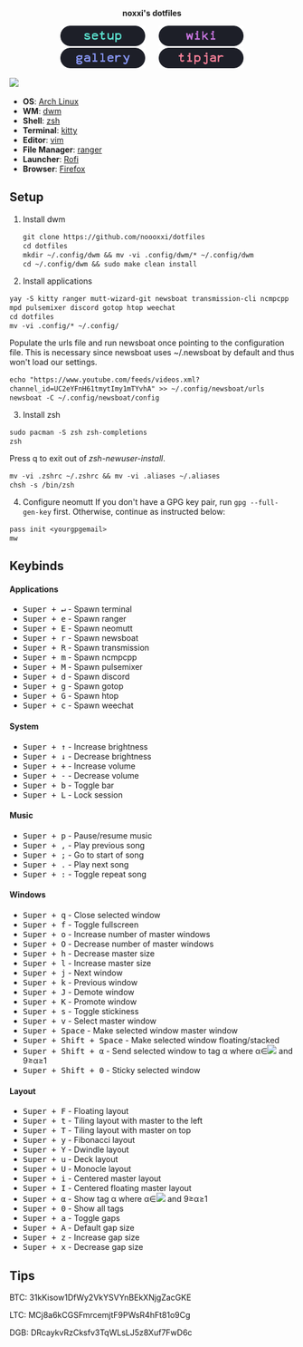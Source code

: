 <p align="center">
  <b>noxxi's dotfiles</b>
</p>

<p align="center">
<a href="#setup"><img width="150px" style="padding: 0 10px;" src=".assets/setup.png"></a>
<a href="https://github.com/noooxxi/dotfiles/wiki"><img width="150px" style="padding: 0 10px;" src=".assets/wiki.png"></a>
<a href="https://github.com/noooxxi/dotfiles/wiki/Gallery"><img width="150px" style="padding: 0 10px;" src=".assets/gallery.png"></a>
<a href="#tips"><img width="150px" style="padding: 0 10px;" src=".assets/tipjar.png"></a>
</p>

<img src="https://i.imgur.com/FXnnfHT.png">

+ **OS**: [Arch Linux](https://www.archlinux.org/about/)
+ **WM**: [dwm](https://dwm.suckless.org/)
+ **Shell**: [zsh](https://wiki.archlinux.org/index.php/Zsh)
+ **Terminal**: [kitty](https://github.com/kovidgoyal/kitty/)
+ **Editor**: [vim](https://www.vim.org/)
+ **File Manager**: [ranger](https://github.com/ranger/ranger)
+ **Launcher**: [Rofi](https://github.com/davatorium/rofi)
+ **Browser**: [Firefox](https://www.mozilla.org/en-US/firefox/new/)

## Setup

1. Install dwm
   ```shell
   git clone https://github.com/noooxxi/dotfiles
   cd dotfiles
   mkdir ~/.config/dwm && mv -vi .config/dwm/* ~/.config/dwm
   cd ~/.config/dwm && sudo make clean install
   ```

2. Install applications
```shell
yay -S kitty ranger mutt-wizard-git newsboat transmission-cli ncmpcpp mpd pulsemixer discord gotop htop weechat
cd dotfiles
mv -vi .config/* ~/.config/
```
Populate the urls file and run newsboat once pointing to the configuration file. This is necessary since newsboat uses ~/.newsboat by default and thus won't load our settings.
```shell
echo "https://www.youtube.com/feeds/videos.xml?channel_id=UC2eYFnH61tmytImy1mTYvhA" >> ~/.config/newsboat/urls
newsboat -C ~/.config/newsboat/config
```

3. Install zsh
```shell
sudo pacman -S zsh zsh-completions
zsh
```
Press q to exit out of <i>zsh-newuser-install</i>.
```shell
mv -vi .zshrc ~/.zshrc && mv -vi .aliases ~/.aliases
chsh -s /bin/zsh
```

4. Configure neomutt
If you don't have a GPG key pair, run ``gpg --full-gen-key`` first. Otherwise, continue as instructed below:
```shell
pass init <yourgpgemail>
mw
```

## Keybinds

#### Applications
+ <kbd>Super + ↵</kbd> - Spawn terminal
+ <kbd>Super + e</kbd> - Spawn ranger
+ <kbd>Super + E</kbd> - Spawn neomutt
+ <kbd>Super + r</kbd> - Spawn newsboat
+ <kbd>Super + R</kbd> - Spawn transmission
+ <kbd>Super + m</kbd> - Spawn ncmpcpp
+ <kbd>Super + M</kbd> - Spawn pulsemixer
+ <kbd>Super + d</kbd> - Spawn discord
+ <kbd>Super + g</kbd> - Spawn gotop
+ <kbd>Super + G</kbd> - Spawn htop
+ <kbd>Super + c</kbd> - Spawn weechat

#### System
+ <kbd>Super + ↑</kbd> - Increase brightness
+ <kbd>Super + ↓</kbd> - Decrease brightness
+ <kbd>Super + +</kbd> - Increase volume
+ <kbd>Super + -</kbd> - Decrease volume
+ <kbd>Super + b</kbd> - Toggle bar
+ <kbd>Super + L</kbd> - Lock session

#### Music
+ <kbd>Super + p</kbd> - Pause/resume music
+ <kbd>Super + ,</kbd> - Play previous song
+ <kbd>Super + ;</kbd> - Go to start of song
+ <kbd>Super + .</kbd> - Play next song
+ <kbd>Super + :</kbd> - Toggle repeat song

#### Windows
+ <kbd>Super + q</kbd> - Close selected window
+ <kbd>Super + f</kbd> - Toggle fullscreen
+ <kbd>Super + o</kbd> - Increase number of master windows
+ <kbd>Super + O</kbd> - Decrease number of master windows
+ <kbd>Super + h</kbd> - Decrease master size
+ <kbd>Super + l</kbd> - Increase master size
+ <kbd>Super + j</kbd> - Next window
+ <kbd>Super + k</kbd> - Previous window
+ <kbd>Super + J</kbd> - Demote window
+ <kbd>Super + K</kbd> - Promote window
+ <kbd>Super + s</kbd> - Toggle stickiness
+ <kbd>Super + v</kbd> - Select master window
+ <kbd>Super + Space</kbd> - Make selected window master window
+ <kbd>Super + Shift + Space</kbd> - Make selected window floating/stacked
+ <kbd>Super + Shift + α</kbd> - Send selected window to tag α where α∈<img src="https://wikimedia.org/api/rest_v1/media/math/render/svg/fdf9a96b565ea202d0f4322e9195613fb26a9bed"> and 9≥α≥1 
+ <kbd>Super + Shift + 0</kbd> - Sticky selected window

#### Layout
+ <kbd>Super + F</kbd> - Floating layout
+ <kbd>Super + t</kbd> - Tiling layout with master to the left
+ <kbd>Super + T</kbd> - Tiling layout with master on top
+ <kbd>Super + y</kbd> - Fibonacci layout
+ <kbd>Super + Y</kbd> - Dwindle layout
+ <kbd>Super + u</kbd> - Deck layout
+ <kbd>Super + U</kbd> - Monocle layout
+ <kbd>Super + i</kbd> - Centered master layout
+ <kbd>Super + I</kbd> - Centered floating master layout
+ <kbd>Super + α</kbd> - Show tag α where α∈<img src="https://wikimedia.org/api/rest_v1/media/math/render/svg/fdf9a96b565ea202d0f4322e9195613fb26a9bed"> and 9≥α≥1 
+ <kbd>Super + 0</kbd> - Show all tags
+ <kbd>Super + a</kbd> - Toggle gaps
+ <kbd>Super + A</kbd> - Default gap size
+ <kbd>Super + z</kbd> - Increase gap size
+ <kbd>Super + x</kbd> - Decrease gap size

## Tips

BTC: 31kKisow1DfWy2VkYSVYnBEkXNjgZacGKE

LTC: MCj8a6kCGSFmrcemjtF9PWsR4hFt81o9Cg

DGB: DRcaykvRzCksfv3TqWLsLJ5z8Xuf7FwD6c
